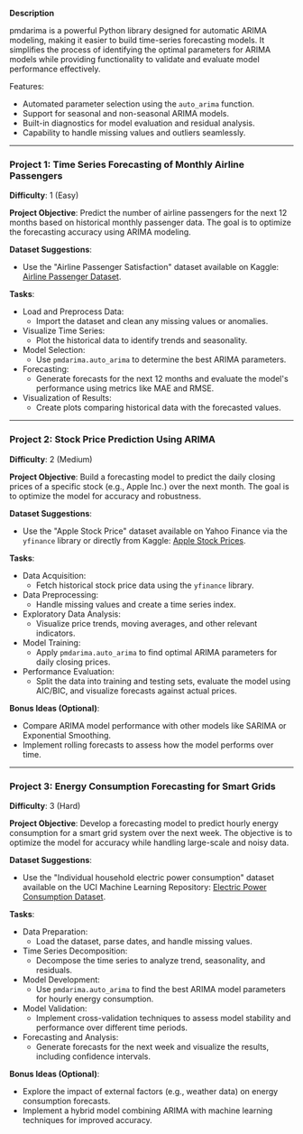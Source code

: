 **Description**

pmdarima is a powerful Python library designed for automatic ARIMA modeling, making it easier to build time-series forecasting models. It simplifies the process of identifying the optimal parameters for ARIMA models while providing functionality to validate and evaluate model performance effectively. 

Features:
- Automated parameter selection using the `auto_arima` function.
- Support for seasonal and non-seasonal ARIMA models.
- Built-in diagnostics for model evaluation and residual analysis.
- Capability to handle missing values and outliers seamlessly.

---

### Project 1: Time Series Forecasting of Monthly Airline Passengers
**Difficulty**: 1 (Easy)

**Project Objective**: 
Predict the number of airline passengers for the next 12 months based on historical monthly passenger data. The goal is to optimize the forecasting accuracy using ARIMA modeling.

**Dataset Suggestions**:
- Use the "Airline Passenger Satisfaction" dataset available on Kaggle: [Airline Passenger Dataset](https://www.kaggle.com/datasets/shubhendra/airline-passenger-satisfaction).

**Tasks**:
- Load and Preprocess Data:
    - Import the dataset and clean any missing values or anomalies.
- Visualize Time Series:
    - Plot the historical data to identify trends and seasonality.
- Model Selection:
    - Use `pmdarima.auto_arima` to determine the best ARIMA parameters.
- Forecasting:
    - Generate forecasts for the next 12 months and evaluate the model's performance using metrics like MAE and RMSE.
- Visualization of Results:
    - Create plots comparing historical data with the forecasted values.

---

### Project 2: Stock Price Prediction Using ARIMA
**Difficulty**: 2 (Medium)

**Project Objective**: 
Build a forecasting model to predict the daily closing prices of a specific stock (e.g., Apple Inc.) over the next month. The goal is to optimize the model for accuracy and robustness.

**Dataset Suggestions**:
- Use the "Apple Stock Price" dataset available on Yahoo Finance via the `yfinance` library or directly from Kaggle: [Apple Stock Prices](https://www.kaggle.com/datasets/srajanp/apple-stock-price).

**Tasks**:
- Data Acquisition:
    - Fetch historical stock price data using the `yfinance` library.
- Data Preprocessing:
    - Handle missing values and create a time series index.
- Exploratory Data Analysis:
    - Visualize price trends, moving averages, and other relevant indicators.
- Model Training:
    - Apply `pmdarima.auto_arima` to find optimal ARIMA parameters for daily closing prices.
- Performance Evaluation:
    - Split the data into training and testing sets, evaluate the model using AIC/BIC, and visualize forecasts against actual prices.

**Bonus Ideas (Optional)**:
- Compare ARIMA model performance with other models like SARIMA or Exponential Smoothing.
- Implement rolling forecasts to assess how the model performs over time.

---

### Project 3: Energy Consumption Forecasting for Smart Grids
**Difficulty**: 3 (Hard)

**Project Objective**: 
Develop a forecasting model to predict hourly energy consumption for a smart grid system over the next week. The objective is to optimize the model for accuracy while handling large-scale and noisy data.

**Dataset Suggestions**:
- Use the "Individual household electric power consumption" dataset available on the UCI Machine Learning Repository: [Electric Power Consumption Dataset](https://archive.ics.uci.edu/ml/datasets/Individual+household+electric+power+consumption).

**Tasks**:
- Data Preparation:
    - Load the dataset, parse dates, and handle missing values.
- Time Series Decomposition:
    - Decompose the time series to analyze trend, seasonality, and residuals.
- Model Development:
    - Use `pmdarima.auto_arima` to find the best ARIMA model parameters for hourly energy consumption.
- Model Validation:
    - Implement cross-validation techniques to assess model stability and performance over different time periods.
- Forecasting and Analysis:
    - Generate forecasts for the next week and visualize the results, including confidence intervals.

**Bonus Ideas (Optional)**:
- Explore the impact of external factors (e.g., weather data) on energy consumption forecasts.
- Implement a hybrid model combining ARIMA with machine learning techniques for improved accuracy.

